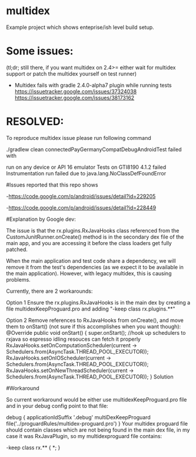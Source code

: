 # multidex

Example project which shows enteprise/ish level build setup.




# Some issues:

(tl;dr; still there, if you want multidex on 2.4>= either wait for multidex support or patch the multidex yourself on test runner)
- Multidex fails with gradle 2.4.0-alpha7 plugin while running tests
https://issuetracker.google.com/issues/37324038
https://issuetracker.google.com/issues/38173162


# RESOLVED:

To reproduce multidex issue please run following command

./gradlew clean connectedPayGermanyCompatDebugAndroidTest failed with

run on any device or API 16 emulator
Tests on GTI8190  4.1.2 failed Instrumentation run failed due to java.lang.NoClassDefFoundError

#Issues reported that this repo shows

-https://code.google.com/p/android/issues/detail?id=229205

-https://code.google.com/p/android/issues/detail?id=228449

#Explanation by Google dev:

The issue is that the rx.plugins.RxJavaHooks class referenced from the CustomJunitRunner.onCreate() method is in the secondary dex file of the main app, and you are accessing it before the class loaders get fully patched.

When the main application and test code share a dependency, we will remove it from the test's dependencies (as we expect it to be available in the main application). However, with legacy multidex, this is causing problems.

Currently, there are 2 workarounds:

Option 1 Ensure the rx.plugins.RxJavaHooks is in the main dex by creating a file multidexKeepProguard.pro and adding "-keep class rx.plugins.**"

Option 2 Remove references to RxJavaHooks from onCreate(), and move them to onStart() (not sure if this accomplishes when you want though): @Override public void onStart() { super.onStart(); //hook up schedulers to rxjava so espresso idling resouces can fetch it properly RxJavaHooks.setOnComputationScheduler(current -> Schedulers.from(AsyncTask.THREAD_POOL_EXECUTOR)); RxJavaHooks.setOnIOScheduler(current -> Schedulers.from(AsyncTask.THREAD_POOL_EXECUTOR)); RxJavaHooks.setOnNewThreadScheduler(current -> Schedulers.from(AsyncTask.THREAD_POOL_EXECUTOR)); }
Solution

#Workaround

So current workaround would be either use multidexKeepProguard.pro file and in your debug config point to that file:

 debug {
            applicationIdSuffix '.debug'
            multiDexKeepProguard file('../proguardRules/multidex-proguard.pro')
        }
Your multidex proguard file should contain classes which are not being found in the main dex file, in my case it was RxJavaPlugin, so my multidexproguard file contains:

-keep class rx.** { *; }
